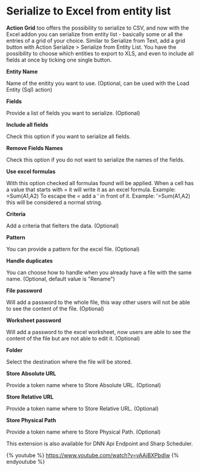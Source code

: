 # Serialize to Excel from entity list

**Action Grid** too offers the possibility to serialize to CSV, and now with the Excel addon you can serialize from entity list - basically some or all the entries of a grid of your choice. Similar to Serialize from Text, add a grid button with Action Serialize > Serialize from Entity List. You have the possibility to choose which entities to export to XLS, and even to include all fields at once by ticking one single button. 

**Entity Name** 

Name of the enitity you want to use. (Optional, can be used with the Load Entity (Sql) action)

**Fields**

Provide a list of fields you want to serialize. (Optional)

**Include all fields**

Check this option if you want to serialize all fields.

**Remove Fields Names**

Check this option if you do not want to serialize the names of the fields.

**Use excel formulas**

With this option checked all formulas found will be applied. When a cell has a value that starts with = it will write it as an excel formula.
Example: =Sum(A1,A2)
To escape the = add a ' in front of it.
Example: '=Sum(A1,A2) this will be considered a normal string.

**Criteria**

Add a criteria that fielters the data. (Optional)

**Pattern**

You can provide a pattern for the excel file. (Optional)

**Handle duplicates**

You can choose how to handle when you already have a file with the same name. (Optional, default value is "Rename")

**File password**

Will add a password to the whole file, this way other users will not be able to see the content of the file. (Optional)

**Worksheet password**

Will add a password to the excel worksheet, now users are able to see the content of the file but are not able to edit it. (Optional)

**Folder**

Select the destination where the file will be stored.

**Store Absolute URL**

Provide a token name where to Store Absolute URL. (Optional)

**Store Relative URL**

Provide a token name where to Store Relative URL. (Optional)

**Store Physical Path**

Provide a token name where to Store Physical Path. (Optional)

This extension is also available for DNN Api Endpoint and Sharp Scheduler. 

{% youtube %} https://www.youtube.com/watch?v=vAAjBXPbdIw {% endyoutube %}
